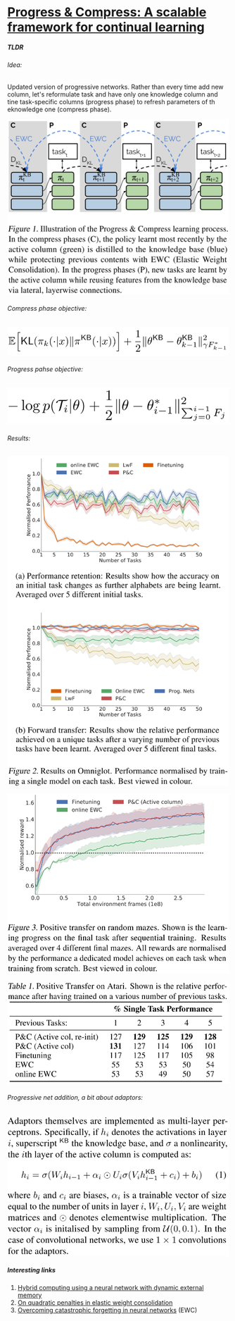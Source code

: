 # [Progress & Compress: A scalable framework for continual learning](https://arxiv.org/abs/1805.06370)

##### TLDR

###### Idea:

Updated version of progressive networks. Rather than every time add new column, let's reformulate task and have only one knowledge column and tine task-specific columns (progress phase) to refresh parameters of th eknowledge one (compress phase).

![alt text](./1805_progress_compress/f1.png)

###### Compress phase objective:

![alt text](./1805_progress_compress/objective_kb.png)

###### Progress pahse objective:

![alt text](./1805_progress_compress/objective_task.png)

###### Results:

![alt text](./1805_progress_compress/f2.png)

![alt text](./1805_progress_compress/f3.png)

![alt text](./1805_progress_compress/t1.png)

###### Progressive net addition, a bit about adaptors:

![alt text](./1805_progress_compress/adaptors.png)

##### Interesting links

1. [Hybrid computing using a neural network with dynamic external memory](https://www.nature.com/articles/nature20101)
2. [On quadratic penalties in elastic weight consolidation](https://arxiv.org/abs/1712.03847?context=cs)
3. [Overcoming catastrophic forgetting in neural networks](https://arxiv.org/abs/1612.00796) (EWC)